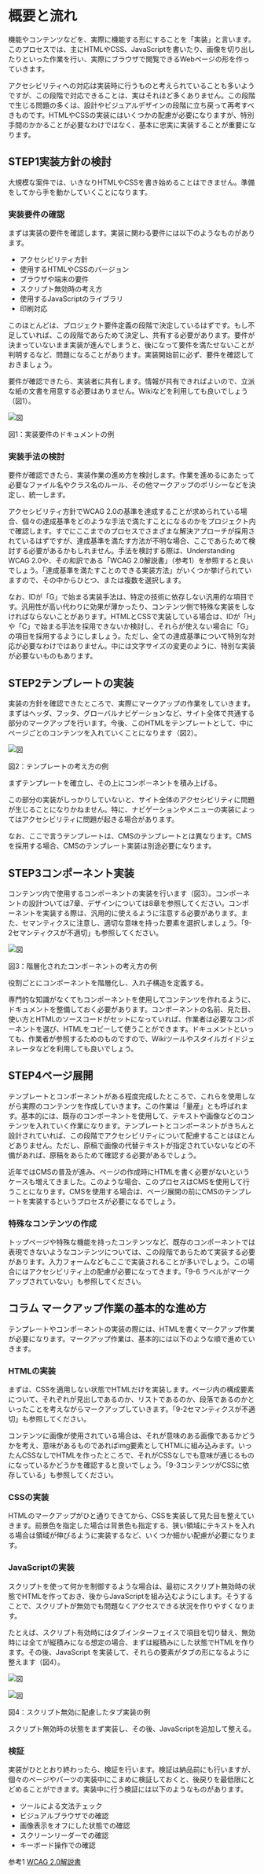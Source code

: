 # 概要と流れ
機能やコンテンツなどを、実際に機能する形にすることを「実装」と言います。このプロセスでは、主にHTMLやCSS、JavaScriptを書いたり、画像を切り出したりといった作業を行い、実際にブラウザで閲覧できるWebページの形を作っていきます。

アクセシビリティへの対応は実装時に行うものと考えられていることも多いようですが、この段階で対応できることは、実はそれほど多くありません。この段階で生じる問題の多くは、設計やビジュアルデザインの段階に立ち戻って再考すべきものです。HTMLやCSSの実装にはいくつかの配慮が必要になりますが、特別手間のかかることが必要なわけではなく、基本に忠実に実装することが重要になります。


## STEP1実装方針の検討
大規模な案件では、いきなりHTMLやCSSを書き始めることはできません。準備をしてから手を動かしていくことになります。

### 実装要件の確認
まずは実装の要件を確認します。実装に関わる要件には以下のようなものがあります。

* アクセシビリティ方針
* 使用するHTMLやCSSのバージョン
* ブラウザや端末の要件
* スクリプト無効時の考え方
* 使用するJavaScriptのライブラリ
* 印刷対応

このほとんどは、プロジェクト要件定義の段階で決定しているはずです。もし不足していれば、この段階であらためて決定し、共有する必要があります。要件が決まっていないまま実装が進んでしまうと、後になって要件を満たせないことが判明するなど、問題になることがあります。実装開始前に必ず、要件を確認しておきましょう。

要件が確認できたら、実装者に共有します。情報が共有できればよいので、立派な紙の文書を用意する必要はありません。Wikiなどを利用しても良いでしょう（図1）。

![図](../img/9-0-fig01.png)

図1：実装要件のドキュメントの例


### 実装手法の検討
要件が確認できたら、実装作業の進め方を検討します。作業を進めるにあたって必要なファイル名やクラス名のルール、その他マークアップのポリシーなどを決定し、統一します。

アクセシビリティ方針でWCAG 2.0の基準を達成することが求められている場合、個々の達成基準をどのような手法で満たすことになるのかをプロジェクト内で確認します。すでにここまでのプロセスでさまざまな解決アプローチが採用されているはずですが、達成基準を満たす方法が不明な場合、ここであらためて検討する必要があるかもしれません。手法を検討する際は、Understanding WCAG 2.0や、その和訳である「WCAG 2.0解説書」（参考1）を参照すると良いでしょう。「達成基準を満たすことのできる実装方法」がいくつか挙げられていますので、その中からひとつ、または複数を選択します。

なお、IDが「G」で始まる実装手法は、特定の技術に依存しない汎用的な項目です。汎用性が高い代わりに効果が薄かったり、コンテンツ側で特殊な実装をしなければならないことがあります。HTMLとCSSで実装している場合は、IDが「H」や「C」で始まる手法を採用できないか検討し、それらが使えない場合に「G」の項目を採用するようにしましょう。ただし、全ての達成基準について特別な対応が必要なわけではありません。中には文字サイズの変更のように、特別な実装が必要ないものもあります。


## STEP2テンプレートの実装
実装の方針を確認できたところで、実際にマークアップの作業をしていきます。まずはヘッダ、フッタ、グローバルナビゲーションなど、サイト全体で共通する部分のマークアップを行います。今後、このHTMLをテンプレートとして、中にページごとのコンテンツを入れていくことになります（図2）。

![図](../img/9-0-fig02.png)

図2：テンプレートの考え方の例

まずテンプレートを確立し、その上にコンポーネントを積み上げる。


この部分の実装がしっかりしていないと、サイト全体のアクセシビリティに問題が生じることになりかねません。特に、ナビゲーションやメニューの実装によってはアクセシビリティに問題が起きる場合があります。

なお、ここで言うテンプレートは、CMSのテンプレートとは異なります。CMSを採用する場合、CMSのテンプレート実装は別途必要になります。


## STEP3コンポーネント実装
コンテンツ内で使用するコンポーネントの実装を行います（図3）。コンポーネントの設計ついては7章、デザインについては8章を参照してください。コンポーネントを実装する際は、汎用的に使えるように注意する必要があります。また、セマンティクスに注意し、適切な意味を持った要素を選択しましょう。「9-2セマンティクスが不適切」も参照してください。


![図](../img/9-0-fig03.png)

図3：階層化されたコンポーネントの考え方の例

役割ごとにコンポーネントを階層化し、入れ子構造を定義する。


専門的な知識がなくてもコンポーネントを使用してコンテンツを作れるように、ドキュメントを整備しておく必要があります。コンポーネントの名前、見た目、使い方とHTMLのソースコードがセットになっていれば、作業者は必要なコンポーネントを選び、HTMLをコピーして使うことができます。ドキュメントといっても、作業者が参照するためのものですので、Wikiツールやスタイルガイドジェネレータなどを利用しても良いでしょう。


## STEP4ページ展開
テンプレートとコンポーネントがある程度完成したところで、これらを使用しながら実際のコンテンツを作成していきます。この作業は「量産」とも呼ばれます。基本的には、既存のコンポーネントを使用して、テキストや画像などのコンテンツを入れていく作業になります。テンプレートとコンポーネントがきちんと設計されていれば、この段階でアクセシビリティについて配慮することはほとんどありません。ただし、原稿で画像の代替テキストが指定されていないなどの不備があれば、原稿をあらためて確認する必要があるでしょう。

近年ではCMSの普及が進み、ページの作成時にHTMLを書く必要がないというケースも増えてきました。このような場合、このプロセスはCMSを使用して行うことになります。CMSを使用する場合は、ページ展開の前にCMSのテンプレートを実装するというプロセスが必要になるでしょう。

### 特殊なコンテンツの作成
トップページや特殊な機能を持ったコンテンツなど、既存のコンポーネントでは表現できないようなコンテンツについては、この段階であらためて実装する必要があります。入力フォームなどもここで実装されることが多いでしょう。この場合にはアクセシビリティ上の配慮が必要になってきます。「9-6 ラベルがマークアップされていない」も参照してください。



## コラム マークアップ作業の基本的な進め方
テンプレートやコンポーネントの実装の際には、HTMLを書くマークアップ作業が必要になります。マークアップ作業は、基本的には以下のような順で進めていきます。


### HTMLの実装
まずは、CSSを適用しない状態でHTMLだけを実装します。ページ内の構成要素について、それぞれが見出しであるのか、リストであるのか、段落であるのかといったことを考えながらマークアップしていきます。「9-2セマンティクスが不適切」も参照してください。

コンテンツに画像が使用されている場合は、それが意味のある画像であるかどうかを考え、意味があるものであればimg要素としてHTMLに組み込みます。いったんCSSなしでHTMLを作ったところで、それがCSSなしでも意味が通じるものになっているかどうかを確認すると良いでしょう。「9-3コンテンツがCSSに依存している」も参照してください。


### CSSの実装
HTMLのマークアップがひと通りできてから、CSSを実装して見た目を整えていきます。前景色を指定した場合は背景色も指定する、狭い領域にテキストを入れる場合は領域が伸びるように実装するなど、いくつか細かい配慮が必要になります。


### JavaScriptの実装
スクリプトを使って何かを制御するような場合は、最初にスクリプト無効時の状態でHTMLを作っておき、後からJavaScriptを組み込むようにします。そうすることで、スクリプトが無効でも問題なくアクセスできる状況を作りやすくなります。

たとえば、スクリプト有効時にはタブインターフェイスで項目を切り替え、無効時には全てが縦積みになる想定の場合、まずは縦積みにした状態でHTMLを作ります。その後、JavaScript
を実装して、それらの要素がタブの形になるように整えます（図4）。

![図](../img/9-0-fig04a.png)

![図](../img/9-0-fig04b.png)

図4：スクリプト無効に配慮したタブ実装の例

スクリプト無効時の状態をまず実装し、その後、JavaScriptを追加して整える。


### 検証
実装がひととおり終わったら、検証を行います。検証は納品前にも行いますが、個々のページやパーツの実装中にこまめに検証しておくと、後戻りを最低限にとどめることができます。実装中に行う検証には以下のようなものがあります。

* ツールによる文法チェック
* ビジュアルブラウザでの確認
* 画像表示をオフにした状態での確認
* スクリーンリーダーでの確認
* キーボード操作での確認



参考1 [WCAG 2.0解説書](http://waic.jp/docs/UNDERSTANDING-WCAG20/Overview.html#contents)
